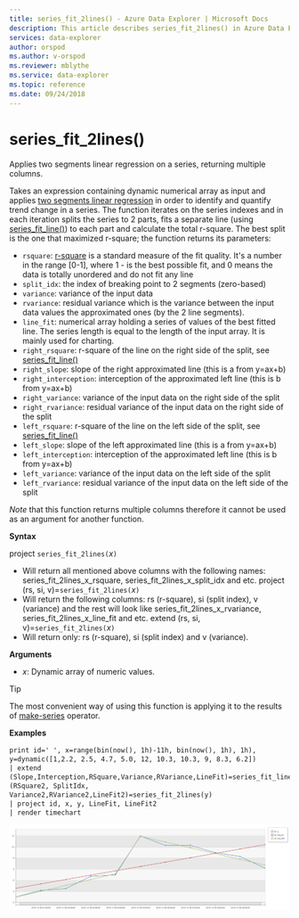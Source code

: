 ```yaml
---
title: series_fit_2lines() - Azure Data Explorer | Microsoft Docs
description: This article describes series_fit_2lines() in Azure Data Explorer.
services: data-explorer
author: orspod
ms.author: v-orspod
ms.reviewer: mblythe
ms.service: data-explorer
ms.topic: reference
ms.date: 09/24/2018
---
```

# series_fit_2lines()

Applies two segments linear regression on a series, returning multiple columns.  

Takes an expression containing dynamic numerical array as input and applies [two segments linear regression](https://en.wikipedia.org/wiki/Segmented_regression) in order to identify and quantify trend change in a series. The function iterates on the series indexes and in each iteration splits the series to 2 parts, fits a separate line (using [series_fit_line()](series-fit-linefunction.md)) to each part and calculate the total r-square. The best split is the one that maximized r-square; the function returns its parameters:
* `rsquare`: [r-square](https://en.wikipedia.org/wiki/Coefficient_of_determination) is a standard measure of the fit quality. It's a number in the range [0-1], where 1 - is the best possible fit, and 0 means the data is totally unordered and do not fit any line
* `split_idx`: the index of breaking point to 2 segments (zero-based)
* `variance`: variance of the input data
* `rvariance`: residual variance which is the variance between the input data values the approximated ones (by the 2 line segments).
* `line_fit`: numerical array holding a series of values of the best fitted line. The series length is equal to the length of the input array. It is mainly used for charting.
* `right_rsquare`: r-square of the line on the right side of the split, see [series_fit_line()](series-fit-linefunction.md)
* `right_slope`: slope of the right approximated line (this is a from y=ax+b)
* `right_interception`: interception of the approximated left line (this is b from y=ax+b)
* `right_variance`: variance of the input data on the right side of the split
* `right_rvariance`: residual variance of the input data on the right side of the split
* `left_rsquare`: r-square of the line on the left side of the split, see [series_fit_line()](series-fit-linefunction.md)
* `left_slope`: slope of the left approximated line (this is a from y=ax+b)
* `left_interception`: interception of the approximated left line (this is b from y=ax+b)
* `left_variance`: variance of the input data on the left side of the split
* `left_rvariance`: residual variance of the input data on the left side of the split

*Note* that this function returns multiple columns therefore it cannot be used as an argument for another function.

**Syntax**

project `series_fit_2lines(`*x*`)`
* Will return all mentioned above columns with the following names: series_fit_2lines_x_rsquare, series_fit_2lines_x_split_idx and etc.
project (rs, si, v)=`series_fit_2lines(`*x*`)`
* Will return the following columns: rs (r-square), si (split index), v (variance) and the rest will look like series_fit_2lines_x_rvariance, series_fit_2lines_x_line_fit and etc.
extend (rs, si, v)=`series_fit_2lines(`*x*`)`
* Will return only: rs (r-square), si (split index) and v (variance).
  
**Arguments**

* *x*: Dynamic array of numeric values.  

> [!TIP]
> The most convenient way of using this function is applying it to the results of [make-series](make-seriesoperator.md) operator.

**Examples**

```kusto
print id=' ', x=range(bin(now(), 1h)-11h, bin(now(), 1h), 1h), y=dynamic([1,2.2, 2.5, 4.7, 5.0, 12, 10.3, 10.3, 9, 8.3, 6.2])
| extend (Slope,Interception,RSquare,Variance,RVariance,LineFit)=series_fit_line(y), (RSquare2, SplitIdx, Variance2,RVariance2,LineFit2)=series_fit_2lines(y)
| project id, x, y, LineFit, LineFit2
| render timechart
```

![alt text](./Images/samples/series-fit-2lines.png "series-fit-2lines")